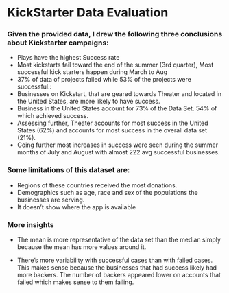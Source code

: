 # KickStarter Data Evaluation

### Given the provided data, I drew the following three conclusions about Kickstarter campaigns:
- Plays have the highest Success rate 
- Most kickstarts fail toward the end of the summer (3rd quarter), Most successful kick starters happen during March to Aug 
- 37% of data of projects failed while 53% of the projects were successful.:
- Businesses on Kickstart, that are geared towards Theater and located in the United States, are more likely to have success. 
-	Business in the United States account for 73% of the Data Set. 54% of which achieved success. 
-	Assessing further, Theater accounts for most success in the United States (62%) and accounts for most success in the overall data set (21%). 
-	Going further most increases in success were seen during the summer months of July and August with almost 222 avg successful businesses. 


### Some limitations of this dataset are:
-	Regions of these countries received the most donations. 
-	Demographics such as age, race and sex of the populations the businesses are serving. 
-	It doesn’t show where the app is available 


### More insights 
- The mean is more representative of the data set than the median simply because the mean has more values around it. 

- There’s more variability with successful cases than with failed cases. This makes sense because the businesses that had success likely had more backers. The number of backers appeared lower on accounts that failed which makes sense to them failing. 
